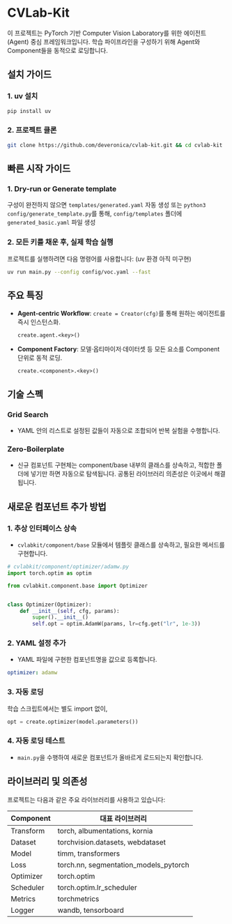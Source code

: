 # CVLab-Kit

이 프로젝트는 PyTorch 기반 Computer Vision Laboratory를 위한 에이전트(Agent) 중심 프레임워크입니다. 학습 파이프라인을 구성하기 위해 Agent와 Component들을 동적으로 로딩합니다.

## 설치 가이드

### 1. uv 설치
```bash
pip install uv
```

### 2. 프로젝트 클론
```bash
git clone https://github.com/deveronica/cvlab-kit.git && cd cvlab-kit
```

## 빠른 시작 가이드
### 1. Dry-run or Generate template
구성이 완전하지 않으면 `templates/generated.yaml` 자동 생성 또는  `python3 config/generate_template.py`를 통해, `config/templates` 폴더에 `generated_basic.yaml` 파일 생성

### 2. 모든 키를 채운 후, 실제 학습 실행

프로젝트를 실행하려면 다음 명령어를 사용합니다:
(uv 환경 아직 미구현)
```bash
uv run main.py --config config/voc.yaml --fast
```

## 주요 특징

* **Agent-centric Workflow**: `create = Creator(cfg)`를 통해 원하는 에이전트를 즉시 인스턴스화.
  ```text
  create.agent.<key>()
  ```
* **Component Factory**: 모델·옵티마이저·데이터셋 등 모든 요소를 Component 단위로 동적 로딩.
  ```text
  create.<component>.<key>()
  ```

## 기술 스펙

### Grid Search
- YAML 안의 리스트로 설정된 값들이 자동으로 조합되어 반복 실험을 수행합니다.

### Zero-Boilerplate
- 신규 컴포넌트 구현체는 component/base 내부의 클래스를 상속하고, 적합한 폴더에 넣기만 하면 자동으로 탐색됩니다. 공통된 라이브러리 의존성은 이곳에서 해결됩니다.

## 새로운 컴포넌트 추가 방법

### 1. **추상 인터페이스 상속**
- `cvlabkit/component/base` 모듈에서 템플릿 클래스를 상속하고, 필요한 메서드를 구현합니다.

```python
# cvlabkit/component/optimizer/adamw.py
import torch.optim as optim

from cvlabkit.component.base import Optimizer


class Optimizer(Optimizer):
    def __init__(self, cfg, params):
        super().__init__()
        self.opt = optim.AdamW(params, lr=cfg.get("lr", 1e-3))
```

### 2. **YAML 설정 추가**
- YAML 파일에 구현한 컴포넌트명을 값으로 등록합니다.

```yaml
optimizer: adamw
```

### 3. **자동 로딩**
학습 스크립트에서는 별도 import 없이,

```python
opt = create.optimizer(model.parameters())
```

### 4. **자동 로딩 테스트**
- `main.py`을 수행하여 새로운 컴포넌트가 올바르게 로드되는지 확인합니다.

## 라이브러리 및 의존성

프로젝트는 다음과 같은 주요 라이브러리를 사용하고 있습니다:

| Component  | 대표 라이브러리                                 |
| ---------- | --------------------------------------------|
| Transform  | torch, albumentations, kornia               |
| Dataset    | torchvision.datasets, webdataset            |
| Model      | timm, transformers                          |
| Loss       | torch.nn, segmentation_models_pytorch     |
| Optimizer  | torch.optim                                 |
| Scheduler  | torch.optim.lr_scheduler                    |
| Metrics    | torchmetrics                                |
| Logger     | wandb, tensorboard                          |
